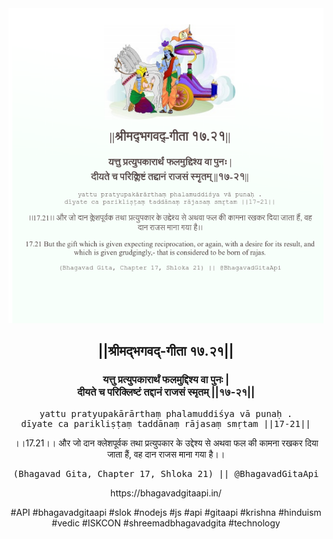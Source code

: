 <img src="../../asset/BG_17_21.png"/>
<center><h2>||श्रीमद्‍भगवद्‍-गीता १७.२१||</h2>
<h3>यत्तु प्रत्युपकारार्थं फलमुद्दिश्य वा पुनः |<br/>दीयते च परिक्लिष्टं तद्दानं राजसं स्मृतम् ||१७-२१||</h3>
<pre>yattu pratyupakārārthaṃ phalamuddiśya vā punaḥ .<br/>dīyate ca parikliṣṭaṃ taddānaṃ rājasaṃ smṛtam ||17-21||</pre>
<p>।।17.21।। और जो दान क्लेशपूर्वक तथा प्रत्युपकार के उद्देश्य से अथवा फल की कामना रखकर दिया जाता हैं, वह दान राजस माना गया है।।</p>
<pre>(Bhagavad Gita, Chapter 17, Shloka 21) || @BhagavadGitaApi</pre><p>https://bhagavadgitaapi.in/</p><p>#API #bhagavadgitaapi #slok #nodejs #js #api #gitaapi #krishna #hinduism #vedic #ISKCON #shreemadbhagavadgita #technology</p></center>